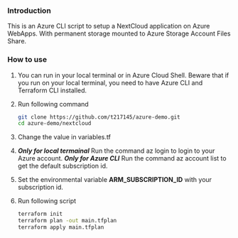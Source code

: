 ### Introduction
This is an Azure CLI script to setup a NextCloud application on Azure WebApps. With permanent storage mounted to Azure Storage Account Files Share.

### How to use
1. You can run in your local terminal or in Azure Cloud Shell. Beware that if you run on your local terminal, you need to have Azure CLI and Terraform CLI installed.

2. Run following command
   ```bash
   git clone https://github.com/t217145/azure-demo.git
   cd azure-demo/nextcloud
   ```

3. Change the value in variables.tf

4. ***Only for local termainal*** Run the command az login to login to your Azure account.
   ***Only for Azure CLI*** Run the command az account list to get the default subscription id.

5. Set the environmental variable **ARM_SUBSCRIPTION_ID** with your subscription id.

6. Run following script
    ```bash
    terraform init
    terraform plan -out main.tfplan
    terraform apply main.tfplan
    ```
